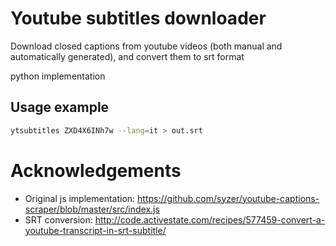 # Youtube subtitles downloader
Download closed captions from youtube videos (both manual and automatically generated), and convert them to srt format 

python implementation

## Usage example
```bash
ytsubtitles ZXD4X6INh7w --lang=it > out.srt
```

# Acknowledgements
- Original js implementation: https://github.com/syzer/youtube-captions-scraper/blob/master/src/index.js
- SRT conversion: http://code.activestate.com/recipes/577459-convert-a-youtube-transcript-in-srt-subtitle/
